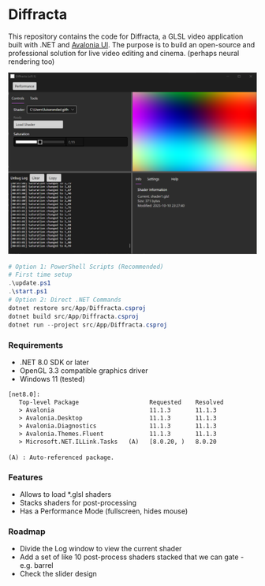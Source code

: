 # Diffracta

This repository contains the code for Diffracta, a GLSL video application built with .NET and [Avalonia UI](https://avaloniaui.net/). The purpose is to build an open-source and professional solution for live video editing and cinema. (perhaps neural rendering too)

![Diffracta](media/20251022.png)

```powershell
# Option 1: PowerShell Scripts (Recommended)
# First time setup
.\update.ps1
.\start.ps1
# Option 2: Direct .NET Commands
dotnet restore src/App/Diffracta.csproj
dotnet build src/App/Diffracta.csproj
dotnet run --project src/App/Diffracta.csproj
```

### Requirements

- .NET 8.0 SDK or later
- OpenGL 3.3 compatible graphics driver
- Windows 11 (tested)

```
[net8.0]: 
   Top-level Package                    Requested    Resolved
   > Avalonia                           11.1.3       11.1.3
   > Avalonia.Desktop                   11.1.3       11.1.3
   > Avalonia.Diagnostics               11.1.3       11.1.3
   > Avalonia.Themes.Fluent             11.1.3       11.1.3
   > Microsoft.NET.ILLink.Tasks   (A)   [8.0.20, )   8.0.20

(A) : Auto-referenced package.
```

### Features

- Allows to load *.glsl shaders    
- Stacks shaders for post-processing  
- Has a Performance Mode (fullscreen, hides mouse)  

### Roadmap
 
- Divide the Log window to view the current shader    
- Add a set of like 10 post-process shaders stacked that we can gate - e.g. barrel   
- Check the slider design  
  
